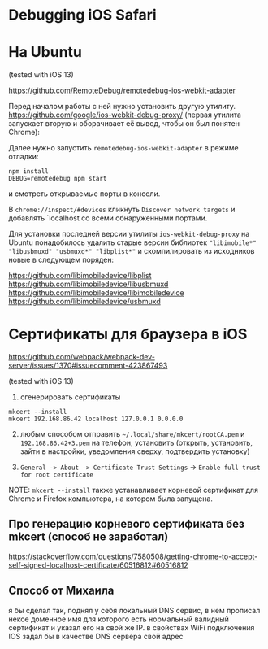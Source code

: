 # Debugging iOS Safari

# На Ubuntu

(tested with iOS 13)

https://github.com/RemoteDebug/remotedebug-ios-webkit-adapter

Перед началом работы с ней нужно установить другую утилиту.
https://github.com/google/ios-webkit-debug-proxy/ (первая утилита запускает вторую и оборачивает её вывод, чтобы он был понятен Chrome):

Далее нужно запустить `remotedebug-ios-webkit-adapter` в режиме отладки:

```
npm install
DEBUG=remotedebug npm start
```

и смотреть открываемые порты в консоли.

В `chrome://inspect/#devices` кликнуть `Discover network targets` и добавлять `localhost со всеми обнаруженными портами.


Для установки последней версии утилиты `ios-webkit-debug-proxy` на Ubuntu понадобилось удалить старые версии библиотек `"libimobile*" "libusbmuxd" "usbmuxd*" "libplist*"` и скомпилировать из исходников новые в следующем поряден:

https://github.com/libimobiledevice/libplist
https://github.com/libimobiledevice/libusbmuxd
https://github.com/libimobiledevice/libimobiledevice
https://github.com/libimobiledevice/usbmuxd

# Сертификаты для браузера в iOS

https://github.com/webpack/webpack-dev-server/issues/1370#issuecomment-423867493

(tested with iOS 13)

1) сгенерировать сертификаты

```
mkcert --install
mkcert 192.168.86.42 localhost 127.0.0.1 0.0.0.0
```

2) любым способом отправить `~/.local/share/mkcert/rootCA.pem` и `192.168.86.42+3.pem` на телефон, установить (открыть, установить, зайти в настройки, уведомления сверху, подтвердить установку)

3) `General -> About -> Certificate Trust Settings` -> `Enable full trust for root certificate`

NOTE: `mkcert --install` также устанавливает корневой сертификат для Chrome и Firefox компьютера, на котором была запущена.

## Про генерацию корневого сертификата без mkcert (способ не заработал)

https://stackoverflow.com/questions/7580508/getting-chrome-to-accept-self-signed-localhost-certificate/60516812#60516812

## Способ от Михаила

я бы сделал так, поднял у себя локальный DNS сервис, в нем прописал некое доменное имя для которого есть нормальный валидный сертификат и указал его на свой же IP. в свойствах WiFi подключения IOS задал бы в качестве DNS сервера свой адрес
